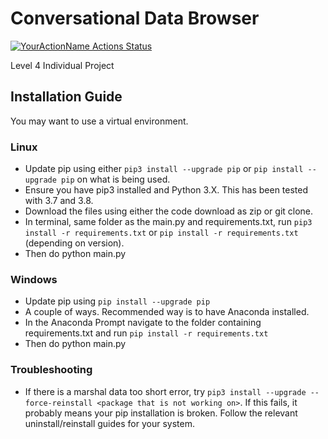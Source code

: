 # Conversational Data Browser

[![YourActionName Actions Status](https://github.com/Euronite/ConversationalBrowser/workflows/unit-test-and-lint/badge.svg)](https://github.com/Euronite/ConversationalBrowser/actions)

Level 4 Individual Project

## Installation Guide

You  may want to use a virtual environment.

### Linux

* Update pip using either `pip3 install --upgrade pip` or `pip install
  --upgrade pip` on what is being used.
* Ensure you have pip3 installed and Python 3.X. This has been tested
  with 3.7 and 3.8.
* Download the files using either the code download as zip or git clone.
* In terminal, same folder as the main.py and requirements.txt, run
  `pip3 install -r requirements.txt` or
  `pip install -r requirements.txt` (depending on version).
* Then do python main.py

### Windows

* Update pip using `pip install --upgrade pip`
* A couple of ways. Recommended way is to have Anaconda installed.
* In the Anaconda Prompt navigate to the folder containing requirements.txt
  and run `pip install -r requirements.txt`
* Then do python main.py

### Troubleshooting

* If there is a marshal data too short error, try
  `pip3 install --upgrade --force-reinstall <package that is not working on>`.
  If this fails, it probably means your pip installation is broken. Follow the
  relevant uninstall/reinstall guides
  for your system.
